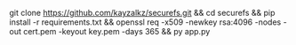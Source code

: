 git clone https://github.com/kayzalkz/securefs.git && cd securefs && pip install -r requirements.txt && openssl req -x509 -newkey rsa:4096 -nodes -out cert.pem -keyout key.pem -days 365 && py app.py
